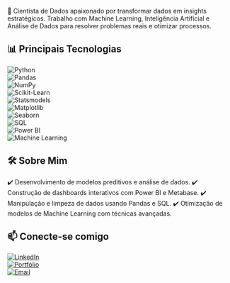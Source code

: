 🚀 Cientista de Dados apaixonado por transformar dados em insights estratégicos. Trabalho com Machine Learning, Inteligência Artificial e Análise de Dados para resolver problemas reais e otimizar processos.

## 📊 Principais Tecnologias

![Python](https://img.shields.io/badge/Python-3776AB?style=for-the-badge&logo=python&logoColor=white)  
![Pandas](https://img.shields.io/badge/Pandas-150458?style=for-the-badge&logo=pandas&logoColor=white)  
![NumPy](https://img.shields.io/badge/NumPy-013243?style=for-the-badge&logo=numpy&logoColor=white)  
![Scikit-Learn](https://img.shields.io/badge/Scikit--Learn-F7931E?style=for-the-badge&logo=scikitlearn&logoColor=white)  
![Statsmodels](https://img.shields.io/badge/Statsmodels-%23121011.svg?style=for-the-badge&logo=python&logoColor=white)  
![Matplotlib](https://img.shields.io/badge/Matplotlib-%23ffffff.svg?style=for-the-badge&logo=matplotlib&logoColor=black)  
![Seaborn](https://img.shields.io/badge/Seaborn-008080?style=for-the-badge)  
![SQL](https://img.shields.io/badge/SQL-4479A1?style=for-the-badge&logo=mysql&logoColor=white)  
![Power BI](https://img.shields.io/badge/PowerBI-F2C811?style=for-the-badge&logo=powerbi&logoColor=black)  
![Machine Learning](https://img.shields.io/badge/Machine%20Learning-%23121011.svg?style=for-the-badge&logo=scikit-learn&logoColor=white)  

## 🛠️ Sobre Mim
✔️ Desenvolvimento de modelos preditivos e análise de dados.
✔️ Construção de dashboards interativos com Power BI e Metabase.
✔️ Manipulação e limpeza de dados usando Pandas e SQL.
✔️ Otimização de modelos de Machine Learning com técnicas avançadas.

## 📫 Conecte-se comigo  
[![LinkedIn](https://img.shields.io/badge/LinkedIn-0A66C2?style=for-the-badge&logo=linkedin&logoColor=white)](https://www.linkedin.com/in/francisco-de-assis-808377218/)  
[![Portfólio](https://img.shields.io/badge/Portfólio-000000?style=for-the-badge&logo=github&logoColor=white)](https://github.com/FranciscoAssislsj?tab=repositories)  
[![Email](https://img.shields.io/badge/Email-D14836?style=for-the-badge&logo=gmail&logoColor=white)](mailto:franciscofut25@gmail.com)  

